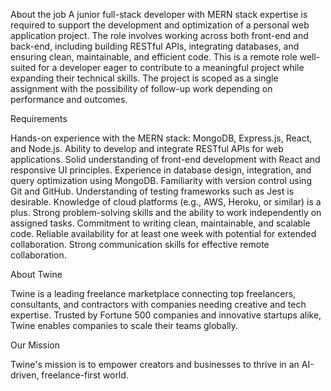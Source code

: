 About the job
A junior full-stack developer with MERN stack expertise is required to support the development and optimization of a personal web application project. The role involves working across both front-end and back-end, including building RESTful APIs, integrating databases, and ensuring clean, maintainable, and efficient code. This is a remote role well-suited for a developer eager to contribute to a meaningful project while expanding their technical skills. The project is scoped as a single assignment with the possibility of follow-up work depending on performance and outcomes.


Requirements

Hands-on experience with the MERN stack: MongoDB, Express.js, React, and Node.js.
Ability to develop and integrate RESTful APIs for web applications.
Solid understanding of front-end development with React and responsive UI principles.
Experience in database design, integration, and query optimization using MongoDB.
Familiarity with version control using Git and GitHub.
Understanding of testing frameworks such as Jest is desirable.
Knowledge of cloud platforms (e.g., AWS, Heroku, or similar) is a plus.
Strong problem-solving skills and the ability to work independently on assigned tasks.
Commitment to writing clean, maintainable, and scalable code.
Reliable availability for at least one week with potential for extended collaboration.
Strong communication skills for effective remote collaboration.


About Twine

Twine is a leading freelance marketplace connecting top freelancers, consultants, and contractors with companies needing creative and tech expertise. Trusted by Fortune 500 companies and innovative startups alike, Twine enables companies to scale their teams globally.


Our Mission

Twine's mission is to empower creators and businesses to thrive in an AI-driven, freelance-first world.